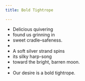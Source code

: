 ```yaml
---
title: Bold Tightrope

---
```


- Delicious quivering 
- found us grinning in  
- sweet cradle–safeness.  
- 
- A soft silver strand spins 
- its silky harp-song 
- toward the bright, barren moon. 
-  
- Our desire is a bold tightrope. 

